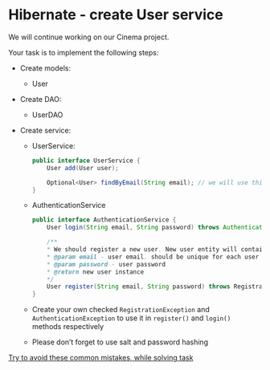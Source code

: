# Hibernate - create User service

We will continue working on our Cinema project.

Your task is to implement the following steps:

- Create models:

  - User
- Create DAO:

  - UserDAO
- Create service:

  - UserService:

    ````java
    public interface UserService {
        User add(User user);

        Optional<User> findByEmail(String email); // we will use this `Optional` later
    }
    ````
  - AuthenticationService

    ````java
    public interface AuthenticationService {
        User login(String email, String password) throws AuthenticationException;

        /**
        * We should register a new user. New user entity will contains the email and password
        * @param email - user email. should be unique for each user
        * @param password - user password
        * @return new user instance
        */
        User register(String email, String password) throws RegistrationException;
    }
    ````
  - Create your own checked `RegistrationException` and `AuthenticationException` to use it in `register()` and `login()` methods respectively
  - Please don’t forget to use salt and password hashing

[Try to avoid these common mistakes, while solving task](https://mate-academy.github.io/jv-program-common-mistakes/hibernate/add-user-service/add-user-service-checklist)
